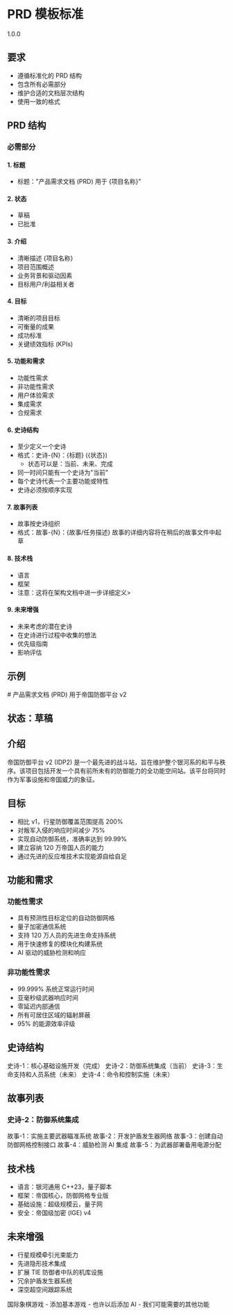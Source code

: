 # PRD 模板标准

<version>1.0.0</version>

## 要求

- 遵循标准化的 PRD 结构
- 包含所有必需部分
- 维护合适的文档层次结构
- 使用一致的格式

## PRD 结构

### 必需部分

#### 1. 标题

- 标题："产品需求文档 (PRD) 用于 {项目名称}"

#### 2. 状态

- 草稿
- 已批准

#### 3. 介绍

- 清晰描述 {项目名称}
- 项目范围概述
- 业务背景和驱动因素
- 目标用户/利益相关者

#### 4. 目标

- 清晰的项目目标
- 可衡量的成果
- 成功标准
- 关键绩效指标 (KPIs)

#### 5. 功能和需求

- 功能性需求
- 非功能性需求
- 用户体验需求
- 集成需求
- 合规需求

#### 6. 史诗结构

- 至少定义一个史诗
- 格式：史诗-{N}：{标题} ({状态})
  - 状态可以是：当前、未来、完成
- 同一时间只能有一个史诗为"当前"
- 每个史诗代表一个主要功能或特性
- 史诗必须按顺序实现

#### 7. 故事列表

- 故事按史诗组织
- 格式：故事-{N}：{故事/任务描述}
  <note>故事的详细内容将在稍后的故事文件中起草</note>

#### 8. 技术栈

- 语言
- 框架
- 注意：这将在架构文档中进一步详细定义>

#### 9. 未来增强

- 未来考虑的潜在史诗
- 在史诗进行过程中收集的想法
- 优先级指南
- 影响评估

## 示例

<example type="valid">
# 产品需求文档 (PRD) 用于帝国防御平台 v2

## 状态：草稿

## 介绍

帝国防御平台 v2 (IDP2) 是一个最先进的战斗站，旨在维护整个银河系的和平与秩序。该项目包括开发一个具有前所未有的防御能力的全功能空间站。该平台将同时作为军事设施和帝国威力的象征。

## 目标

- 相比 v1，行星防御覆盖范围提高 200%
- 对叛军入侵的响应时间减少 75%
- 实现自动防御系统，准确率达到 99.99%
- 建立容纳 120 万帝国人员的能力
- 通过先进的反应堆技术实现能源自给自足

## 功能和需求

### 功能性需求

- 具有预测性目标定位的自动防御网格
- 量子加密通信系统
- 支持 120 万人员的先进生命支持系统
- 用于快速修复的模块化构建系统
- AI 驱动的威胁检测和响应

### 非功能性需求

- 99.999% 系统正常运行时间
- 亚毫秒级武器响应时间
- 零延迟内部通信
- 所有可居住区域的辐射屏蔽
- 95% 的能源效率评级

## 史诗结构

史诗-1：核心基础设施开发（完成）
史诗-2：防御系统集成（当前）
史诗-3：生命支持和人员系统（未来）
史诗-4：命令和控制实施（未来）

## 故事列表

### 史诗-2：防御系统集成

故事-1：实施主要武器瞄准系统
故事-2：开发护盾发生器网络
故事-3：创建自动防御网格控制接口
故事-4：威胁检测 AI 集成
故事-5：为武器部署备用电源分配

## 技术栈

- 语言：银河通用 C++23，量子脚本
- 框架：帝国核心，防御网格专业版
- 基础设施：超级规模云，量子网
- 安全：帝国级加密 (IGE) v4

## 未来增强

- 行星规模牵引光束能力
- 先进隐形技术集成
- 扩展 TIE 防御者中队的机库设施
- 冗余护盾发生器系统
- 深空超空间跟踪系统
  </example>

<example type="invalid">
国际象棋游戏
- 添加基本游戏
- 也许以后添加 AI
- 我们可能需要的其他功能
</example>
